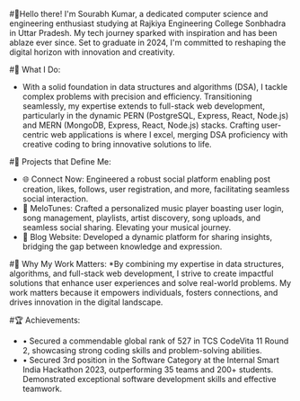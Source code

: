 #👋Hello there! I'm Sourabh Kumar, a dedicated computer science and engineering enthusiast studying at Rajkiya Engineering College Sonbhadra in Uttar Pradesh. My tech journey sparked with inspiration and has been ablaze ever since. Set to graduate in 2024, I'm committed to reshaping the digital horizon with innovation and creativity.

#🚀 What I Do:
* With a solid foundation in data structures and algorithms (DSA), I tackle complex problems with precision and efficiency. Transitioning seamlessly, my expertise extends to full-stack web development, particularly in the dynamic PERN (PostgreSQL, Express, React, Node.js) and MERN (MongoDB, Express, React, Node.js) stacks. Crafting user-centric web applications is where I excel, merging DSA proficiency with creative coding to bring innovative solutions to life.

#💼 Projects that Define Me:
* 🌐 Connect Now: Engineered a robust social platform enabling post creation, likes, follows, user registration, and more, facilitating seamless social interaction.
* 🎵 MeloTunes: Crafted a personalized music player boasting user login, song management, playlists, artist discovery, song uploads, and seamless social sharing. Elevating your musical journey.
* 📝 Blog Website: Developed a dynamic platform for sharing insights, bridging the gap between knowledge and expression.

#🌟 Why My Work Matters:
*By combining my expertise in data structures, algorithms, and full-stack web development, I strive to create impactful solutions that enhance user experiences and solve real-world problems. My work matters because it empowers individuals, fosters connections, and drives innovation in the digital landscape.

#🏆 Achievements:
* • Secured a commendable global rank of 527 in TCS CodeVita 11 Round 2, showcasing strong coding skills and problem-solving abilities.
* • Secured 3rd position in the Software Category at the Internal Smart India Hackathon 2023, outperforming 35 teams and 200+ students. Demonstrated exceptional software development skills and effective teamwork.

<!--
**Sourabh25002/Sourabh25002** is a ✨ _special_ ✨ repository because its `README.md` (this file) appears on your GitHub profile.

Here are some ideas to get you started:

- 🔭 I’m currently working on ...
- 🌱 I’m currently learning ...
- 👯 I’m looking to collaborate on ...
- 🤔 I’m looking for help with ...
- 💬 Ask me about ...
- 📫 How to reach me: ...
- 😄 Pronouns: ...
- ⚡ Fun fact: ...
-->
